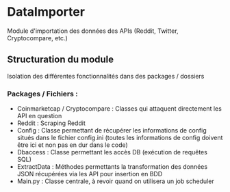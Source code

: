 # DataImporter
Module d'importation des données des APIs (Reddit, Twitter, Cryptocompare, etc.)

## Structuration du module
Isolation des différentes fonctionnalités dans des packages / dossiers

### Packages / Fichiers :
- Coinmarketcap / Cryptocompare : Classes qui attaquent directement les API en question
- Reddit : Scraping Reddit
- Config : Classe permettant de récupérer les informations de config situés dans le fichier config.ini (toutes les informations de config doivent être ici et non pas en dur dans le code)
- Dbaccess : Classe permettant les accès DB (exécution de requêtes SQL)
- ExtractData : Méthodes permettants la transformation des données JSON récupérées via les API pour insertion en BDD
- Main.py : Classe centrale, à revoir quand on utilisera un job scheduler 